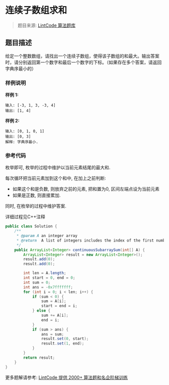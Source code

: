 # 连续子数组求和
 > 题目来源: [LintCode 算法题库](https://www.lintcode.com/problem/continuous-subarray-sum/?utm_source=sc-github-wzz)
 ## 题目描述
 给定一个整数数组，请找出一个连续子数组，使得该子数组的和最大。输出答案时，请分别返回第一个数字和最后一个数字的下标。（如果存在多个答案，请返回字典序最小的）
 ### 样例说明
 **样例 1:**

```
输入: [-3, 1, 3, -3, 4]
输出: [1, 4]
```

**样例 2:**

```
输入: [0, 1, 0, 1]
输出: [0, 3]
解释: 字典序最小.
```
 ### 参考代码
 枚举即可, 枚举的过程中维护以当前元素结尾的最大和.

每次循环把当前元素加到这个和中, 在加上之前判断: 

- 如果这个和是负数, 则放弃之前的元素, 把和置为0, 区间左端点设为当前元素
- 如果是正数, 则直接累加.

同时, 在枚举的过程中维护答案.

详细过程见C++注释
```java
public class Solution {
    /**
     * @param A an integer array
     * @return  A list of integers includes the index of the first number and the index of the last number
     */
    public ArrayList<Integer> continuousSubarraySum(int[] A) {
        ArrayList<Integer> result = new ArrayList<Integer>();
        result.add(0);
        result.add(0);

        int len = A.length;
        int start = 0, end = 0;
        int sum = 0;
        int ans = -0x7fffffff;
        for (int i = 0; i < len; i++) {
            if (sum < 0) {
                sum = A[i];
                start = end = i;
            } else {
                sum += A[i];
                end = i;
            }
            if (sum > ans) {
                ans = sum;
                result.set(0, start);
                result.set(1, end);
            }
        }
        return result;
    }
}
```
 更多题解请参考: [LintCode 提供 2000+ 算法题和名企阶梯训练](https://www.lintcode.com/problem/?utm_source=sc-github-wzz)